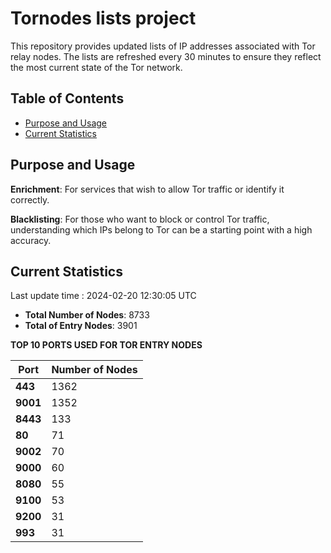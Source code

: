 # Tornodes lists project

This repository provides updated lists of IP addresses associated with Tor relay nodes. The lists are refreshed every 30 minutes to ensure they reflect the most current state of the Tor network.

## Table of Contents

- [Purpose and Usage](#purpose-and-usage)
- [Current Statistics](#current-statistics)


## Purpose and Usage

**Enrichment**: For services that wish to allow Tor traffic or identify it correctly.

**Blacklisting**: For those who want to block or control Tor traffic, understanding which IPs belong to Tor can be a starting point with a high accuracy.

## Current Statistics

Last update time : 2024-02-20 12:30:05 UTC

- **Total Number of Nodes**: 8733
- **Total of Entry Nodes**: 3901

**TOP 10 PORTS USED FOR TOR ENTRY NODES**

| **Port** | **Number of Nodes** |
|------|-----------------|
| **443**   | 1362  |
| **9001**   | 1352  |
| **8443**   | 133  |
| **80**   | 71  |
| **9002**   | 70  |
| **9000**   | 60  |
| **8080**   | 55  |
| **9100**   | 53  |
| **9200**   | 31  |
| **993**   | 31  |

